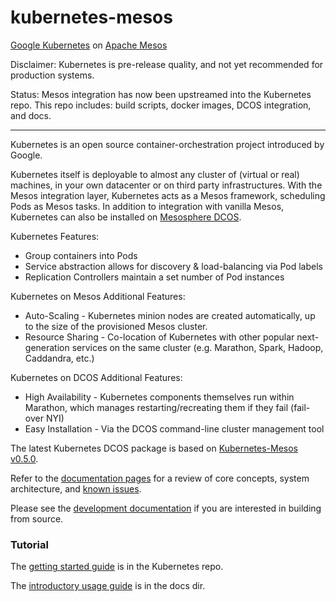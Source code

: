 kubernetes-mesos
================

[Google Kubernetes](https://github.com/GoogleCloudPlatform/kubernetes) on [Apache Mesos](http://mesos.apache.org/)

Disclaimer: Kubernetes is pre-release quality, and not yet recommended for production systems.

Status: Mesos integration has now been upstreamed into the Kubernetes repo.
This repo includes: build scripts, docker images, DCOS integration, and docs.

----------------

Kubernetes is an open source container-orchestration project introduced by Google.

Kubernetes itself is deployable to almost any cluster of (virtual or real) machines, in your own datacenter or on third
party infrastructures. With the Mesos integration layer, Kubernetes acts as a Mesos framework, scheduling Pods as Mesos
tasks. In addition to integration with vanilla Mesos, Kubernetes can also be installed on [Mesosphere DCOS](https://mesosphere.com/learn/).

Kubernetes Features:
- Group containers into Pods
- Service abstraction allows for discovery & load-balancing via Pod labels
- Replication Controllers maintain a set number of Pod instances

Kubernetes on Mesos Additional Features:
- Auto-Scaling - Kubernetes minion nodes are created automatically, up to the size of the provisioned Mesos cluster.
- Resource Sharing - Co-location of Kubernetes with other popular next-generation services on the same cluster (e.g. Marathon, Spark, Hadoop, Caddandra, etc.)

Kubernetes on DCOS Additional Features:
- High Availability - Kubernetes components themselves run within Marathon, which manages restarting/recreating them if they fail (fail-over NYI)
- Easy Installation - Via the DCOS command-line cluster management tool

The latest Kubernetes DCOS package is based on [Kubernetes-Mesos v0.5.0](https://github.com/mesosphere/kubernetes-mesos/tree/v0.5.0).

Refer to the [documentation pages](docs/README.md) for a review of core concepts, system architecture, and [known issues](docs/issues.md).

Please see the [development documentation](DEVELOP.md) if you are interested in building from source.

### Tutorial

The [getting started guide](https://github.com/GoogleCloudPlatform/kubernetes/blob/master/docs/getting-started-guides/mesos.md)
is in the Kubernetes repo.

The [introductory usage guide](docs/usgae.md) is in the docs dir.
